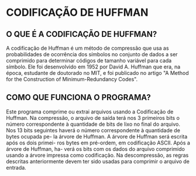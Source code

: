 # CODIFICAÇÃO DE HUFFMAN

## O QUE É A CODIFICAÇÃO DE HUFFMAN?

A codificação de Huffman é um método de compressão que usa as probabilidades de ocorrência dos símbolos no conjunto de dados a ser comprimido para determinar códigos de tamanho variável para cada símbolo. Ele foi desenvolvido em 1952 por David A. Huffman que era, na época, estudante de doutorado no MIT, e foi publicado no artigo "A Method for the Construction of Minimum-Redundancy Codes". 

## COMO QUE FUNCIONA O PROGRAMA? 
Este programa comprime ou extrai arquivos usando a Codificação de Huffman. Na compressão, o arquivo de saída terá nos 3 primeiros bits o número correspondente à quantidade de bits de lixo no final do arquivo. Nos 13 bits
seguintes haverá o número correspondente à quantidade de bytes ocupada pe-
la árvore de Huffman. A árvore de Huffman será escrita após os dois primei-
ros bytes em pré-ordem, em codificação ASCII. Após a árvore de Huffman, ha-
verá os bits com os dados do arquivo comprimido usando a árvore impressa
como codificação. Na descompressão, as regras descritas anteriormente devem
ter sido usadas para comprimir o arquivo de entrada.
